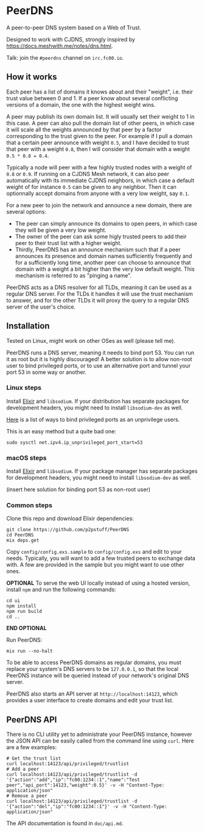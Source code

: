 # PeerDNS

A peer-to-peer DNS system based on a Web of Trust.

Designed to work with CJDNS, strongly inspired by
<https://docs.meshwith.me/notes/dns.html>.

Talk: join the `#peerdns` channel on `irc.fc00.io`.


## How it works

Each peer has a list of domains it knows about and their "weight", i.e. their
trust value between 0 and 1.  If a peer know about several conflicting versions
of a domain, the one with the highest weight wins.

A peer may publish its own domain list. It will usually set their weight to 1
in this case.  A peer can also pull the domain list of other peers, in which
case it will scale all the weights announced by that peer by a factor
corresponding to the trust given to the peer.  For example if I pull a domain
that a certain peer announce with weight `0.5`, and I have decided to trust
that peer with a weight `0.8`, then I will consider that domain with a weight
`0.5 * 0.8 = 0.4`.

Typically a node will peer with a few highly trusted nodes with a weight of
`0.8` or `0.9`.  If running on a CJDNS Mesh network, it can also peer
automatically with its immediate CJDNS neighbors, in which case a default
weight of for instance `0.5` can be given to any neighbor.  Then it can
optionnally accept domains from anyone with a very low weight, say `0.1`.

For a new peer to join the network and announce a new domain, there are several
options:

- The peer can simply announce its domains to open peers, in which case they
  will be given a very low weight.
- The owner of the peer can ask some higly trusted peers to add their peer to
  their trust list with a higher weight.
- Thirdly, PeerDNS has an announce mechanism such that if a peer announces its
  presence and domain names sufficiently frequently and for a sufficiently long
  time, another peer can choose to announce that domain with a weight a bit
  higher than the very low default weight. This mechanism is referred to as
  "pinging a name".

PeerDNS acts as a DNS resolver for all TLDs, meaning it can be used as a
regular DNS server. For the TLDs it handles it will use the trust mechanism to
answer, and for the other TLDs it will proxy the query to a regular DNS server
of the user's choice.


## Installation

Tested on Linux, might work on other OSes as well (please tell me).

PeerDNS runs a DNS server, meaning it needs to bind port 53.  You can run it as
root but it is highly discouraged!  A better solution is to allow non-root user
to bind privileged ports, or to use an alternative port and tunnel your port 53
in some way or another. 

### Linux steps

Install [Elixir](https://elixir-lang.org/) and `libsodium`. If your
distribution has separate packages for development headers, you might need to
install `libsodium-dev` as well.

[Here](https://stackoverflow.com/questions/413807/is-there-a-way-for-non-root-processes-to-bind-to-privileged-ports-on-linux)
is a list of ways to bind privileged ports as an unprivilege users.

This is an easy method but a quite bad one:

```
sudo sysctl net.ipv4.ip_unprivileged_port_start=53
```

### macOS steps

Install [Elixir](https://elixir-lang.org/) and `libsodium`. If your package
manager has separate packages for development headers, you might need to
install `libsodium-dev` as well.

(insert here solution for binding port 53 as non-root user)

### Common steps

Clone this repo and download Elixir dependencies:

```
git clone https://github.com/p2pstuff/PeerDNS
cd PeerDNS
mix deps.get
```

Copy `config/config.exs.sample` to `config/config.exs` and edit to your needs.
Typically, you will want to add a few trusted peers to exchange data with. A
few are provided in the sample but you might want to use other ones.

**OPTIONAL** To serve the web UI locally instead of using a hosted version,
install `npm` and run the following commands:

```
cd ui
npm install
npm run build
cd ..
```

**END OPTIONAL**

Run PeerDNS:

```
mix run --no-halt
```

To be able to access PeerDNS domains as regular domains, you must replace your
system's DNS servers to be `127.0.0.1`, so that the local PeerDNS instance will
be queried instead of your network's original DNS server.

PeerDNS also starts an API server at `http://localhost:14123`, which provides a
user interface to create domains and edit your trust list.


## PeerDNS API

There is no CLI utility yet to administrate your PeerDNS instance, however the
JSON API can be easily called from the command line using `curl`. Here are a
few examples:

```
# Get the trust list
curl localhost:14123/api/privileged/trustlist
# Add a peer
curl localhost:14123/api/privileged/trustlist -d '{"action":"add","ip":"fc00:1234::1","name":"Test peer","api_port":14123,"weight":0.5}' -v -H "Content-Type: application/json"
# Remove a peer
curl localhost:14123/api/privileged/trustlist -d '{"action":"del","ip":"fc00:1234::1"}' -v -H "Content-Type: application/json"
```

The API documentation is found in `doc/api.md`.
